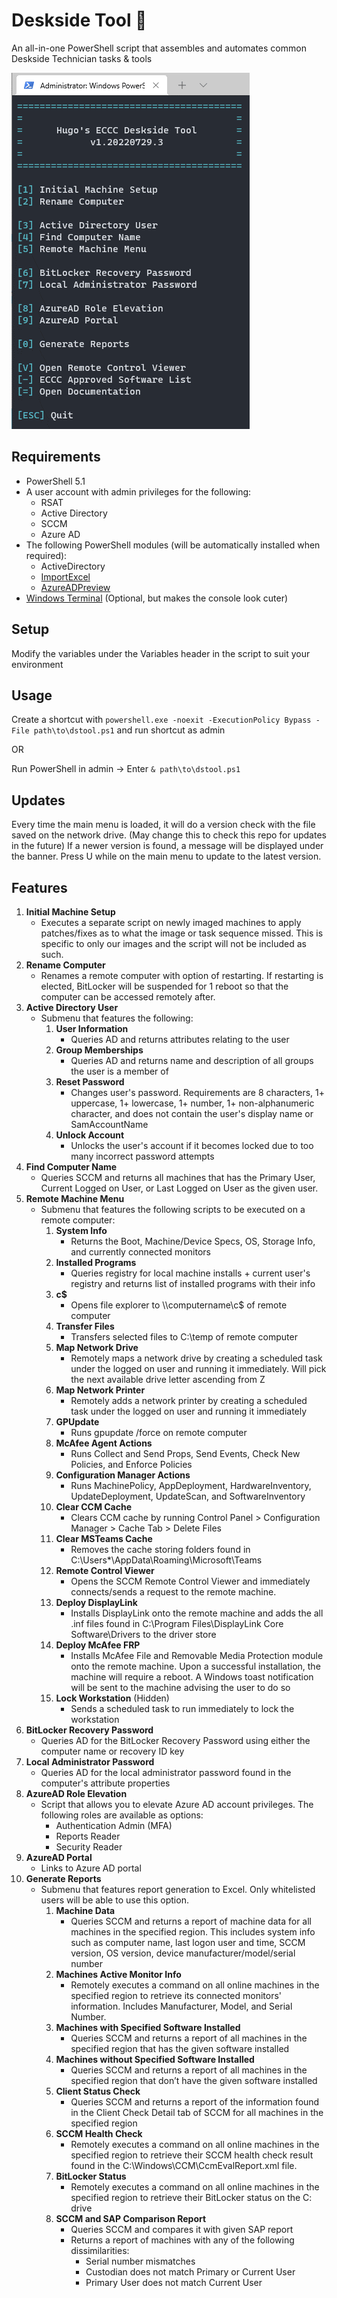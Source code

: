 
# Deskside Tool 🔧

An all-in-one PowerShell script that assembles and automates common Deskside Technician tasks & tools

![Main Menu](./screenshots/mainmenu.png)

## Requirements

- PowerShell 5.1
- A user account with admin privileges for the following:
    - RSAT
    - Active Directory
    - SCCM
    - Azure AD
- The following PowerShell modules (will be automatically installed when required):
    - ActiveDirectory
    - [ImportExcel](https://www.powershellgallery.com/packages/ImportExcel)
    - [AzureADPreview](https://www.powershellgallery.com/packages/AzureADPreview)
- [Windows Terminal](https://apps.microsoft.com/store/detail/windows-terminal/9N0DX20HK701) (Optional, but makes the console look cuter)


## Setup
Modify the variables under the Variables header in the script to suit your environment


## Usage

Create a shortcut with `powershell.exe -noexit -ExecutionPolicy Bypass -File path\to\dstool.ps1` and run shortcut as admin

OR

Run PowerShell in admin -> Enter `& path\to\dstool.ps1`


## Updates

Every time the main menu is loaded, it will do a version check with the file saved on the network drive. (May change this to check this repo for updates in the future) If a newer version is found, a message will be displayed under the banner. Press U while on the main menu to update to the latest version.



## Features

1. **Initial Machine Setup**
    - Executes a separate script on newly imaged machines to apply patches/fixes as to what the image or task sequence missed. This is specific to only our images and the script will not be included as such.
2. **Rename Computer**
    - Renames a remote computer with option of restarting. If restarting is elected, BitLocker will be suspended for 1 reboot so that the computer can be accessed remotely after.
3. **Active Directory User**
    - Submenu that features the following:
        1. **User Information**
            - Queries AD and returns attributes relating to the user
        2. **Group Memberships**
            - Queries AD and returns name and description of all groups the user is a member of
        3. **Reset Password**
            - Changes user's password. Requirements are 8 characters, 1+ uppercase, 1+ lowercase, 1+ number, 1+ non-alphanumeric character, and does not contain the user's display name or SamAccountName
        4. **Unlock Account**
            - Unlocks the user's account if it becomes locked due to too many incorrect password attempts
4. **Find Computer Name**
    - Queries SCCM and returns all machines that has the Primary User, Current Logged on User, or Last Logged on User as the given user.
5. **Remote Machine Menu**
    - Submenu that features the following scripts to be executed on a remote computer:
        1. **System Info**
            - Returns the Boot, Machine/Device Specs, OS, Storage Info, and currently connected monitors 
        2. **Installed Programs**
            -  Queries registry for local machine installs + current user's registry and returns list of installed programs with their info
        3. **c$**
            -  Opens file explorer to \\\\computername\c$ of remote computer
        4. **Transfer Files**
            -  Transfers selected files to C:\temp of remote computer
        5. **Map Network Drive**
            - Remotely maps a network drive by creating a scheduled task under the logged on user and running it immediately. Will pick the next available drive letter ascending from Z
        6. **Map Network Printer**
            -  Remotely adds a network printer by creating a scheduled task under the logged on user and running it immediately
        7. **GPUpdate**
            - Runs gpupdate /force on remote computer
        8. **McAfee Agent Actions**
            - Runs Collect and Send Props, Send Events, Check New Policies, and Enforce Policies
        9. **Configuration Manager Actions**
            - Runs MachinePolicy, AppDeployment, HardwareInventory, UpdateDeployment, UpdateScan, and SoftwareInventory
        10. **Clear CCM Cache**
            - Clears CCM cache by running Control Panel > Configuration Manager > Cache Tab > Delete Files
        11. **Clear MSTeams Cache**
            - Removes the cache storing folders found in C:\Users\*\AppData\Roaming\Microsoft\Teams
        12. **Remote Control Viewer**
            - Opens the SCCM Remote Control Viewer and immediately connects/sends a request to the remote machine.
        13. **Deploy DisplayLink**
            - Installs DisplayLink onto the remote machine and adds the all .inf files found in C:\Program Files\DisplayLink Core Software\Drivers to the driver store
        14. **Deploy McAfee FRP**
            - Installs McAfee File and Removable Media Protection module onto the remote machine. Upon a successful installation, the machine will require a reboot. A Windows toast notification will be sent to the machine advising the user to do so
        15. **Lock Workstation** (Hidden)
            - Sends a scheduled task to run immediately to lock the workstation
6. **BitLocker Recovery Password**
    - Queries AD for the BitLocker Recovery Password using either the computer name or recovery ID key
7. **Local Administrator Password**
    - Queries AD for the local administrator password found in the computer's attribute properties 
8. **AzureAD Role Elevation**
    - Script that allows you to elevate Azure AD account privileges. The following roles are available as options:
      - Authentication Admin (MFA)
      - Reports Reader
      - Security Reader
9. **AzureAD Portal**
    - Links to Azure AD portal
0. **Generate Reports**
    - Submenu that features report generation to Excel. Only whitelisted users will be able to use this option.
        1. **Machine Data**
            - Queries SCCM and returns a report of machine data for all machines in the specified region. This includes system info such as computer name, last logon user and time, SCCM version, OS version, device manufacturer/model/serial number
        2. **Machines Active Monitor Info**
            - Remotely executes a command on all online machines in the specified region to retrieve its connected monitors' information. Includes Manufacturer, Model, and Serial Number.
        3. **Machines with Specified Software Installed**
         	- Queries SCCM and returns a report of all machines in the specified region that has the given software installed
        4. **Machines without Specified Software Installed**
            - Queries SCCM and returns a report of all machines in the specified region that don’t have the given software installed
        5. **Client Status Check**
            - Queries SCCM and returns a report of the information found in the Client Check Detail tab of SCCM for all machines in the specified region
        6. **SCCM Health Check**
            - Remotely executes a command on all online machines in the specified region to retrieve their SCCM health check result found in the C:\Windows\CCM\CcmEvalReport.xml file. 
        7. **BitLocker Status**
            - Remotely executes a command on all online machines in the specified region to retrieve their BitLocker status on the C: drive
        8. **SCCM and SAP Comparison Report**
            - Queries SCCM and compares it with given SAP report
            - Returns a report of machines with any of the following dissimilarities:
                - Serial number mismatches
                - Custodian does not match Primary or Current User
                - Primary User does not match Current User
        
